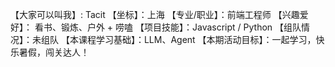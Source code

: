 【大家可以叫我】: Tacit
【坐标】：上海
【专业/职业】：前端工程师
【兴趣爱好】： 看书、锻炼、户外 + 唠嗑
【项目技能】：Javascript / Python
【组队情况】：未组队
【本课程学习基础】：LLM、Agent
【本期活动目标】：一起学习，快乐暑假，闯关达人！